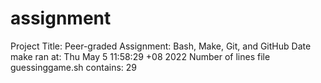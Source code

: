 # assignment
Project Title: Peer-graded Assignment: Bash, Make, Git, and GitHub Date make ran at: Thu May 5 11:58:29 +08 2022 Number of lines file guessinggame.sh contains: 29

